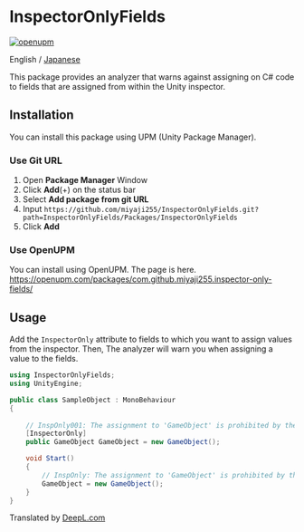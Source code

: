 # InspectorOnlyFields

[![openupm](https://img.shields.io/npm/v/com.github.miyaji255.inspector-only-fields?label=openupm&registry_uri=https://package.openupm.com)](https://openupm.com/packages/com.github.miyaji255.inspector-only-fields/)

English / [Japanese](README_ja.md)

This package provides an analyzer that warns against assigning on C# code to fields that are assigned from within the Unity inspector.

## Installation

You can install this package using UPM (Unity Package Manager).

### Use Git URL
1. Open **Package Manager** Window
2. Click **Add**(+) on the status bar
3. Select **Add package from git URL**
4. Input `https://github.com/miyaji255/InspectorOnlyFields.git?path=InspectorOnlyFields/Packages/InspectorOnlyFields`
5. Click **Add**

### Use OpenUPM

You can install using OpenUPM. The page is here.
https://openupm.com/packages/com.github.miyaji255.inspector-only-fields/

## Usage

Add the `InspectorOnly` attribute to fields to which you want to assign values from the inspector. Then, The analyzer will warn you when assigning a value to the fields.

```csharp
using InspectorOnlyFields;
using UnityEngine;

public class SampleObject : MonoBehaviour
{
    
    // InspOnly001: The assignment to 'GameObject' is prohibited by the InspectorOnly attribute
    [InspectorOnly]
    public GameObject GameObject = new GameObject();

    void Start()
    {
        // InspOnly: The assignment to 'GameObject' is prohibited by the InspectorOnly attribute
        GameObject = new GameObject();
    }
}
```

Translated by [DeepL.com](https://www.deepl.com/)
